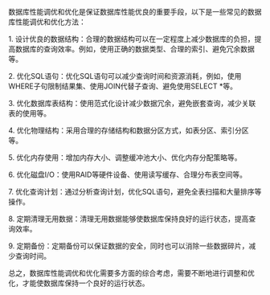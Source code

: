 数据库性能调优和优化是保证数据库性能优良的重要手段，以下是一些常见的数据库性能调优和优化方法：  
  
1. 设计优良的数据结构：合理的数据结构可以在一定程度上减少数据库的负担，提高数据库的查询效率。例如，使用正确的数据类型、合理的索引、避免冗余数据等。  
  
2. 优化SQL语句：优化SQL语句可以减少查询时间和资源消耗，例如，使用WHERE子句限制结果集、使用JOIN代替子查询、避免使用SELECT *等。  
  
3. 优化数据库表结构：使用范式化设计减少数据冗余，避免嵌套查询，减少关联表的使用等。  
  
4. 优化物理结构：采用合理的存储结构和数据分区方式，如表分区、索引分区等。  
  
5. 优化内存使用：增加内存大小、调整缓冲池大小、优化内存分配策略等。  
  
6. 优化磁盘I/O：使用RAID等硬件设备、使用读写缓存、合理分布表空间等。  
  
7. 优化查询计划：通过分析查询计划，优化SQL语句，避免全表扫描和大量排序等操作。  
  
8. 定期清理无用数据：清理无用数据能够使数据库保持良好的运行状态，提高查询效率。  
  
9. 定期备份：定期备份可以保证数据的安全，同时也可以消除一些数据碎片，减少查询时间。   
  
总之，数据库性能调优和优化需要多方面的综合考虑，需要不断地进行调整和优化，才能使数据库保持一个良好的运行状态。
